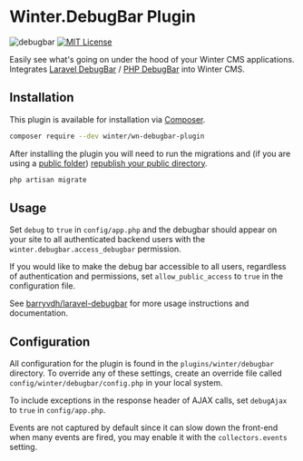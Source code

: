 # Winter.DebugBar Plugin

![debugbar](https://github.com/wintercms/wn-debugbar-plugin/assets/7253840/eb170da3-133e-4608-b963-fa692e00b127)
[![MIT License](https://img.shields.io/badge/license-MIT-blue.svg)](https://github.com/wintercms/wn-pages-plugin/blob/main/LICENSE)

Easily see what's going on under the hood of your Winter CMS applications. Integrates [Laravel DebugBar](https://github.com/barryvdh/laravel-debugbar) / [PHP DebugBar](http://phpdebugbar.com/) into Winter CMS.

## Installation

This plugin is available for installation via [Composer](http://getcomposer.org/).

```bash
composer require --dev winter/wn-debugbar-plugin
```

After installing the plugin you will need to run the migrations and (if you are using a [public folder](https://wintercms.com/docs/develop/docs/setup/configuration#using-a-public-folder)) [republish your public directory](https://wintercms.com/docs/develop/docs/console/setup-maintenance#mirror-public-files).

```bash
php artisan migrate
```

## Usage

Set `debug` to `true` in `config/app.php` and the debugbar should appear on your site to all authenticated backend users with the `winter.debugbar.access_debugbar` permission.

If you would like to make the debug bar accessible to all users, regardless of authentication and permissions, set `allow_public_access` to `true` in the configuration file.

See [barryvdh/laravel-debugbar](https://github.com/barryvdh/laravel-debugbar) for more usage instructions and documentation.

## Configuration

All configuration for the plugin is found in the `plugins/winter/debugbar` directory. To override any of these settings, create an override file called `config/winter/debugbar/config.php` in your local system.

To include exceptions in the response header of AJAX calls, set `debugAjax` to `true` in `config/app.php`.

Events are not captured by default since it can slow down the front-end when many events are fired, you may enable it with the `collectors.events` setting.
